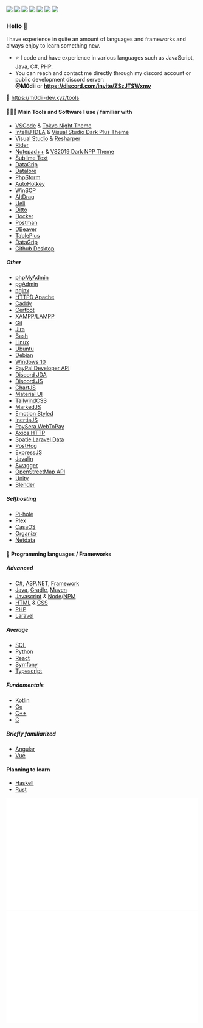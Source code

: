<img src="https://badges.strrl.dev/commits/all/M0diis"> <img src="https://badges.strrl.dev/commits/yearly/M0diis"> <img src="https://badges.strrl.dev/commits/monthly/M0diis"> <img src="https://badges.strrl.dev/visits/M0diis/M0diis"> <img src="https://badges.strrl.dev/repos/M0diis"> <img src="https://badges.strrl.dev/gists/M0diis"> <img src="https://img.shields.io/discord/780152822682877952">

### Hello 👋

I have experience in quite an amount of languages and frameworks and always enjoy to learn something new.
- ⭐ I code and have experience in various languages such as JavaScript, Java, C#, PHP.
- You can reach and contact me directly through my discord account or public development discord server:  
**@M0dii** or **https://discord.com/invite/ZSzJTSWxmv**

👀 https://m0dii-dev.xyz/tools

#### 👨🏻‍💻 Main Tools and Software I use / familiar with

- [VSCode](https://code.visualstudio.com) & [Tokyo Night Theme](https://marketplace.visualstudio.com/items?itemName=enkia.tokyo-night)
- [IntelliJ IDEA](https://www.jetbrains.com/idea) & [Visual Studio Dark Plus Theme](https://plugins.jetbrains.com/plugin/12255-visual-studio-code-dark-plus-theme)
- [Visual Studio](https://visualstudio.microsoft.com/vs) & [Resharper](https://www.jetbrains.com/resharper/)
- [Rider](https://www.jetbrains.com/rider/)
- [Notepad++](https://notepad-plus-plus.org) & [VS2019 Dark NPP Theme](https://github.com/hellon8/VS2019-Dark-Npp)
- [Sublime Text](https://www.sublimetext.com/)
- [DataGrip](https://www.jetbrains.com/datagrip/)
- [Datalore](https://datalore.jetbrains.com/)
- [PhpStorm](https://www.jetbrains.com/phpstorm/)
- [AutoHotkey](https://www.autohotkey.com)
- [WinSCP](https://winscp.net)
- [AltDrag](https://stefansundin.github.io/altdrag)
- [Ueli](https://ueli.app)
- [Ditto](https://ditto-cp.sourceforge.io)
- [Docker](https://www.docker.com/)
- [Postman](https://www.postman.com/)
- [DBeaver](https://dbeaver.io/)
- [TablePlus](https://tableplus.com/)
- [DataGrip](https://www.jetbrains.com/datagrip/)
- [Github Desktop](https://desktop.github.com/)

##### Other

- [phpMyAdmin](https://www.phpmyadmin.net/)
- [pgAdmin](https://www.pgadmin.org/)
- [nginx](https://nginx.org/en/)
- [HTTPD Apache](https://httpd.apache.org)
- [Caddy](https://caddyserver.com)
- [Certbot](https://certbot.eff.org)
- [XAMPP/LAMPP](https://www.apachefriends.org/index.html)
- [Git](https://git-scm.com/)
- [Jira](https://www.atlassian.com/software/jira)
- [Bash](https://www.gnu.org/software/bash/) 
- [Linux](https://www.linux.org/)
- [Ubuntu](https://ubuntu.com/)
- [Debian](https://www.debian.org/)
- [Windows 10](https://www.microsoft.com/en-in/software-download/windows10)
- [PayPal Developer API](https://developer.paypal.com/api/rest/)
- [Discord JDA](https://github.com/discord-jda/JDA)
- [Discord.JS](https://discord.js.org/)
- [ChartJS](https://www.chartjs.org/)
- [Material UI](https://mui.com/material-ui/)
- [TailwindCSS](https://tailwindcss.com/)
- [MarkedJS](https://marked.js.org/)
- [Emotion Styled](https://emotion.sh/docs/styled)
- [InertiaJS](https://inertiajs.com/)
- [PaySera WebToPay](https://github.com/paysera/lib-webtopay)
- [Axios HTTP](https://axios-http.com/docs/intro)
- [Spatie Laravel Data](https://spatie.be/docs/laravel-data/v4/introduction)
- [PostHog](https://posthog.com/)
- [ExpressJS](https://expressjs.com/)
- [Javalin](https://javalin.io)
- [Swagger](https://swagger.io)
- [OpenStreetMap API](https://wiki.openstreetmap.org/wiki/API)
- [Unity](https://unity.com/)
- [Blender](https://blender.org)

##### Selfhosting

- [Pi-hole](https://pi-hole.net/)
- [Plex](https://www.plex.tv/)
- [CasaOS](https://casaos.zimaspace.com/)
- [Organizr](https://github.com/causefx/Organizr)
- [Netdata](https://www.netdata.cloud/)

#### 🧩 Programming languages / Frameworks

##### Advanced
- [C#](https://docs.microsoft.com/en-us/dotnet/csharp/), [ASP.NET](https://learn.microsoft.com/en-us/aspnet/core/?view=aspnetcore-8.0), [Framework](https://learn.microsoft.com/en-us/dotnet/framework/)
- [Java](https://docs.oracle.com/en/java/), [Gradle](https://docs.gradle.org/current/userguide/userguide.html), [Maven](https://maven.apache.org/)
- [Javascript](https://developer.mozilla.org/en-US/docs/Web/JavaScript) & [Node](https://nodejs.org/en/)/[NPM](https://www.npmjs.com/)
- [HTML](https://developer.mozilla.org/en-US/docs/Web/HTML) & [CSS](https://developer.mozilla.org/en-US/docs/Web/CSS)
- [PHP](https://www.php.net/)
- [Laravel](https://laravel.com/)

##### Average
- [SQL](https://www.w3schools.com/sql/)
- [Python](https://www.python.org/)
- [React](https://reactjs.org/)
- [Symfony](https://symfony.com/)
- [Typescript](https://www.typescriptlang.org/)

##### Fundamentals
- [Kotlin](https://kotlinlang.org/)
- [Go](https://go.dev/)
- [C++](https://docs.microsoft.com/en-us/cpp/?view=msvc-170)
- [C](https://docs.microsoft.com/en-us/cpp/c-language/?view=msvc-170)

##### Briefly familiarized
- [Angular](https://angular.dev/)
- [Vue](https://vuejs.org/)

#### Planning to learn
- [Haskell](https://www.haskell.org/)
- [Rust](https://www.rust-lang.org/)

<p class="center">
  <img src="https://github.com/M0diis/M0diis/blob/output/generated/overview.svg">
  <img src="https://github.com/M0diis/M0diis/blob/output/generated/languages.svg">
</p>
